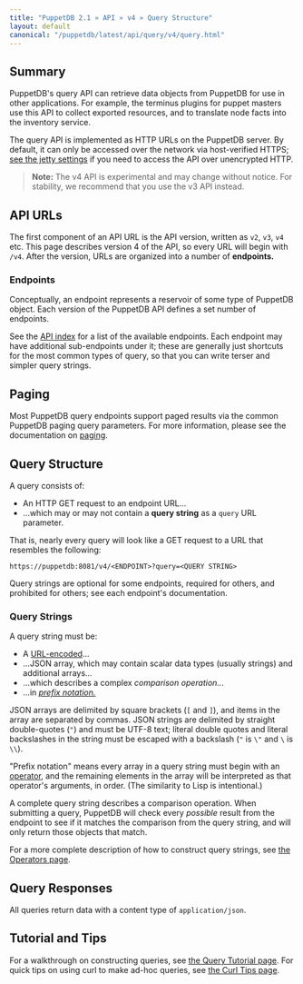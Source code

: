 ```yaml
---
title: "PuppetDB 2.1 » API » v4 » Query Structure"
layout: default
canonical: "/puppetdb/latest/api/query/v4/query.html"
---
```


[prefix]: http://en.wikipedia.org/wiki/Polish_notation
[jetty]: ../../../configure.html#jetty-http-settings
[index]: ../../index.html
[urlencode]: http://en.wikipedia.org/wiki/Percent-encoding
[operators]: ./operators.html
[tutorial]: ../tutorial.html
[curl]: ../curl.html
[paging]: ./paging.html

## Summary

PuppetDB's query API can retrieve data objects from PuppetDB for use in other applications. For example, the terminus plugins for puppet masters use this API to collect exported resources, and to translate node facts into the inventory service.

The query API is implemented as HTTP URLs on the PuppetDB server. By default, it can only be accessed over the network via host-verified HTTPS; [see the jetty settings][jetty] if you need to access the API over unencrypted HTTP.

> **Note:** The v4 API is experimental and may change without notice. For stability, we recommend that you use the v3 API instead.

## API URLs

The first component of an API URL is the API version, written as `v2`, `v3`, `v4` etc. This page describes version 4 of the API, so every URL will begin with `/v4`. After the version, URLs are organized into a number of **endpoints.**

### Endpoints

Conceptually, an endpoint represents a reservoir of some type of PuppetDB object. Each version of the PuppetDB API defines a set number of endpoints.

See the [API index][index] for a list of the available endpoints. Each endpoint may have additional sub-endpoints under it; these are generally just shortcuts for the most common types of query, so that you can write terser and simpler query strings.

## Paging

Most PuppetDB query endpoints support paged results via the common PuppetDB paging
query parameters.  For more information, please see the documentation
on [paging][paging].

## Query Structure

A query consists of:

* An HTTP GET request to an endpoint URL...
* ...which may or may not contain a **query string** as a `query` URL parameter.

That is, nearly every query will look like a GET request to a URL that resembles the following:

    https://puppetdb:8081/v4/<ENDPOINT>?query=<QUERY STRING>

Query strings are optional for some endpoints, required for others, and prohibited for others; see each endpoint's documentation.

### Query Strings

A query string must be:

* A [URL-encoded][urlencode]...
* ...JSON array, which may contain scalar data types (usually strings) and additional arrays...
* ...which describes a complex _comparison operation..._
* ...in [_prefix notation._][prefix]

JSON arrays are delimited by square brackets (`[` and `]`), and items in the array are separated by commas. JSON strings are delimited by straight double-quotes (`"`) and must be UTF-8 text; literal double quotes and literal backslashes in the string must be escaped with a backslash (`"` is `\"` and `\` is `\\`).

"Prefix notation" means every array in a query string must begin with an [operator][operators], and the remaining elements in the array will be interpreted as that operator's arguments, in order. (The similarity to Lisp is intentional.)

A complete query string describes a comparison operation. When submitting a query, PuppetDB will check every _possible_ result from the endpoint to see if it matches the comparison from the query string, and will only return those objects that match.

For a more complete description of how to construct query strings, see [the Operators page][operators].

## Query Responses

All queries return data with a content type of `application/json`.

## Tutorial and Tips

For a walkthrough on constructing queries, see [the Query Tutorial page][tutorial]. For quick tips on using curl to make ad-hoc queries, see [the Curl Tips page][curl].
